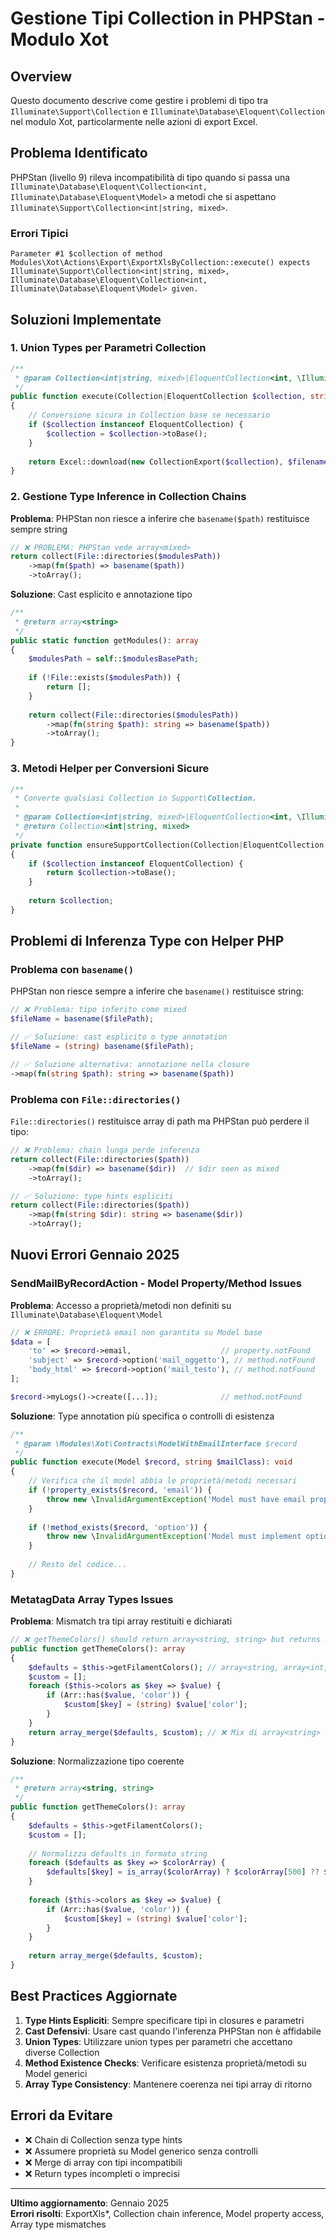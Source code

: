 # Gestione Tipi Collection in PHPStan - Modulo Xot

## Overview

Questo documento descrive come gestire i problemi di tipo tra `Illuminate\Support\Collection` e `Illuminate\Database\Eloquent\Collection` nel modulo Xot, particolarmente nelle azioni di export Excel.

## Problema Identificato

PHPStan (livello 9) rileva incompatibilità di tipo quando si passa una `Illuminate\Database\Eloquent\Collection<int, Illuminate\Database\Eloquent\Model>` a metodi che si aspettano `Illuminate\Support\Collection<int|string, mixed>`.

### Errori Tipici

```
Parameter #1 $collection of method Modules\Xot\Actions\Export\ExportXlsByCollection::execute() expects
Illuminate\Support\Collection<int|string, mixed>, Illuminate\Database\Eloquent\Collection<int,
Illuminate\Database\Eloquent\Model> given.
```

## Soluzioni Implementate

### 1. Union Types per Parametri Collection

```php
/**
 * @param Collection<int|string, mixed>|EloquentCollection<int, \Illuminate\Database\Eloquent\Model> $collection
 */
public function execute(Collection|EloquentCollection $collection, string $filename = 'export.xlsx'): BinaryFileResponse
{
    // Conversione sicura in Collection base se necessario
    if ($collection instanceof EloquentCollection) {
        $collection = $collection->toBase();
    }
    
    return Excel::download(new CollectionExport($collection), $filename);
}
```

### 2. Gestione Type Inference in Collection Chains

**Problema**: PHPStan non riesce a inferire che `basename($path)` restituisce sempre string

```php
// ❌ PROBLEMA: PHPStan vede array<mixed>
return collect(File::directories($modulesPath))
    ->map(fn($path) => basename($path))
    ->toArray();
```

**Soluzione**: Cast esplicito e annotazione tipo

```php
/**
 * @return array<string>
 */
public static function getModules(): array
{
    $modulesPath = self::$modulesBasePath;
    
    if (!File::exists($modulesPath)) {
        return [];
    }
    
    return collect(File::directories($modulesPath))
        ->map(fn(string $path): string => basename($path))
        ->toArray();
}
```

### 3. Metodi Helper per Conversioni Sicure

```php
/**
 * Converte qualsiasi Collection in Support\Collection.
 *
 * @param Collection<int|string, mixed>|EloquentCollection<int, \Illuminate\Database\Eloquent\Model> $collection
 * @return Collection<int|string, mixed>
 */
private function ensureSupportCollection(Collection|EloquentCollection $collection): Collection
{
    if ($collection instanceof EloquentCollection) {
        return $collection->toBase();
    }
    
    return $collection;
}
```

## Problemi di Inferenza Type con Helper PHP

### Problema con `basename()`

PHPStan non riesce sempre a inferire che `basename()` restituisce string:

```php
// ❌ Problema: tipo inferito come mixed
$fileName = basename($filePath);

// ✅ Soluzione: cast esplicito o type annotation
$fileName = (string) basename($filePath);

// ✅ Soluzione alternativa: annotazione nella closure
->map(fn(string $path): string => basename($path))
```

### Problema con `File::directories()`

`File::directories()` restituisce array di path ma PHPStan può perdere il tipo:

```php
// ❌ Problema: chain lunga perde inferenza
return collect(File::directories($path))
    ->map(fn($dir) => basename($dir))  // $dir seen as mixed
    ->toArray();

// ✅ Soluzione: type hints espliciti
return collect(File::directories($path))
    ->map(fn(string $dir): string => basename($dir))
    ->toArray();
```

## Nuovi Errori Gennaio 2025

### SendMailByRecordAction - Model Property/Method Issues

**Problema**: Accesso a proprietà/metodi non definiti su `Illuminate\Database\Eloquent\Model`

```php
// ❌ ERRORE: Proprietà email non garantita su Model base
$data = [
    'to' => $record->email,                    // property.notFound
    'subject' => $record->option('mail_oggetto'), // method.notFound
    'body_html' => $record->option('mail_testo'), // method.notFound
];

$record->myLogs()->create([...]);              // method.notFound
```

**Soluzione**: Type annotation più specifica o controlli di esistenza

```php
/**
 * @param \Modules\Xot\Contracts\ModelWithEmailInterface $record
 */
public function execute(Model $record, string $mailClass): void
{
    // Verifica che il model abbia le proprietà/metodi necessari
    if (!property_exists($record, 'email')) {
        throw new \InvalidArgumentException('Model must have email property');
    }
    
    if (!method_exists($record, 'option')) {
        throw new \InvalidArgumentException('Model must implement option method');
    }
    
    // Resto del codice...
}
```

### MetatagData Array Types Issues

**Problema**: Mismatch tra tipi array restituiti e dichiarati

```php
// ❌ getThemeColors() should return array<string, string> but returns array<string, array<int, string>|string>
public function getThemeColors(): array
{
    $defaults = $this->getFilamentColors(); // array<string, array<int, string>>
    $custom = [];
    foreach ($this->colors as $key => $value) {
        if (Arr::has($value, 'color')) {
            $custom[$key] = (string) $value['color'];
        }
    }
    return array_merge($defaults, $custom); // ❌ Mix di array<string> e array<array<string>>
}
```

**Soluzione**: Normalizzazione tipo coerente

```php
/**
 * @return array<string, string>
 */
public function getThemeColors(): array
{
    $defaults = $this->getFilamentColors();
    $custom = [];
    
    // Normalizza defaults in formato string
    foreach ($defaults as $key => $colorArray) {
        $defaults[$key] = is_array($colorArray) ? $colorArray[500] ?? $colorArray[0] : $colorArray;
    }
    
    foreach ($this->colors as $key => $value) {
        if (Arr::has($value, 'color')) {
            $custom[$key] = (string) $value['color'];
        }
    }
    
    return array_merge($defaults, $custom);
}
```

## Best Practices Aggiornate

1. **Type Hints Espliciti**: Sempre specificare tipi in closures e parametri
2. **Cast Defensivi**: Usare cast quando l'inferenza PHPStan non è affidabile  
3. **Union Types**: Utilizzare union types per parametri che accettano diverse Collection
4. **Method Existence Checks**: Verificare esistenza proprietà/metodi su Model generici
5. **Array Type Consistency**: Mantenere coerenza nei tipi array di ritorno

## Errori da Evitare

- ❌ Chain di Collection senza type hints
- ❌ Assumere proprietà su Model generico senza controlli
- ❌ Merge di array con tipi incompatibili
- ❌ Return types incompleti o imprecisi

---

**Ultimo aggiornamento**: Gennaio 2025  
**Errori risolti**: ExportXls*, Collection chain inference, Model property access, Array type mismatches 
